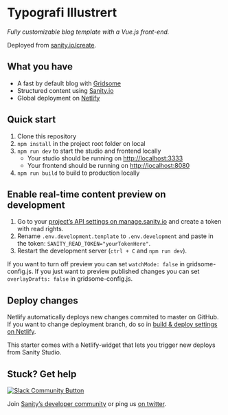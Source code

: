 # Typografi Illustrert

_Fully customizable blog template with a Vue.js front-end._

Deployed from [sanity.io/create](https://www.sanity.io/create/?template=sanity-io%2Fsanity-template-gridsome-blog).

## What you have

- A fast by default blog with [Gridsome](https://gridsome.org)
- Structured content using [Sanity.io](https://www.sanity.io)
- Global deployment on [Netlify](https://netlify.com)

## Quick start

1. Clone this repository
2. `npm install` in the project root folder on local
3. `npm run dev` to start the studio and frontend locally
   - Your studio should be running on [http://localhost:3333](http://localhost:3333)
   - Your frontend should be running on [http://localhost:8080](http://localhost:8080)
4. `npm run build` to build to production locally

## Enable real-time content preview on development

1. Go to your [project’s API settings on manage.sanity.io](https://manage.sanity.io/projects/o4nku1b8/settings/api) and create a token with read rights.
2. Rename `.env.development.tenplate` to `.env.development` and paste in the token: `SANITY_READ_TOKEN="yourTokenHere"`.
3. Restart the development server (`ctrl + C` and `npm run dev`).

If you want to turn off preview you can set `watchMode: false` in gridsome-config.js. If you just want to preview published changes you can set `overlayDrafts: false` in gridsome-config.js.

## Deploy changes

Netlify automatically deploys new changes commited to master on GitHub. If you want to change deployment branch, do so in [build & deploy settings on Netlify](https://www.netlify.com/docs/continuous-deployment/#branches-deploys).

This starter comes with a Netlify-widget that lets you trigger new deploys from Sanity Studio.

## Stuck? Get help

[![Slack Community Button](https://slack.sanity.io/badge.svg)](https://slack.sanity.io/)

Join [Sanity’s developer community](https://slack.sanity.io) or ping us [on twitter](https://twitter.com/sanity_io).
